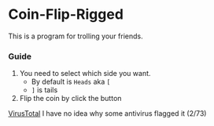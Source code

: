 # Coin-Flip-Rigged
This is a program for trolling your friends.
### Guide
1. You need to select which side you want.
   - By default is `Heads` aka `[`
   - `]` is tails
2. Flip the coin by click the button

[VirusTotal](https://www.virustotal.com/gui/file/d0ad6964e76599178f0d4889de2715f141a6cae9797afe3c008dd5fdf99afdc8?nocache=1)
I have no idea why some antivirus flagged it (2/73)
